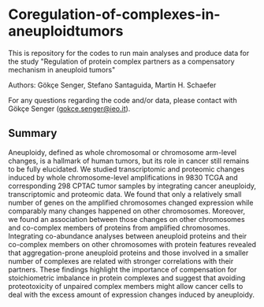 # Coregulation-of-complexes-in-aneuploidtumors

This is repository for the codes to run main analyses and produce data for the study "Regulation of protein complex partners as a compensatory mechanism in aneuploid tumors"

Authors: Gökçe Senger, Stefano Santaguida, Martin H. Schaefer

For any questions regarding the code and/or data, please contact with Gökçe Senger (gokce.senger@ieo.it). 

## Summary 

Aneuploidy, defined as whole chromosomal or chromosome arm-level changes, is a hallmark of human tumors, but its role in cancer still remains to be fully elucidated. We studied transcriptomic and proteomic changes induced by whole chromosome-level amplifications in 9830 TCGA and corresponding 298 CPTAC tumor samples by integrating cancer aneuploidy, transcriptomic and proteomic data. We found that only a relatively small number of genes on the amplified chromosomes changed expression while comparably many changes happened on other chromosomes. Moreover, we found an association between those changes on other chromosomes and co-complex members of proteins from amplified chromosomes. Integrating co-abundance analyses between aneuploid proteins and their co-complex members on other chromosomes with protein features revealed that aggregation-prone aneuploid proteins and those involved in a smaller number of complexes are related with stronger correlations with their partners. These findings highlight the importance of compensation for stoichiometric imbalance in protein complexes and suggest that avoiding proteotoxicity of unpaired complex members might allow cancer cells to deal with the excess amount of expression changes induced by aneuploidy. 








